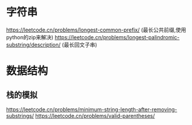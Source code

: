 # 字符串
https://leetcode.cn/problems/longest-common-prefix/ (最长公共前缀,使用python的zip来解决)
https://leetcode.cn/problems/longest-palindromic-substring/description/ (最长回文子串)

# 数据结构
## 栈的模拟
https://leetcode.cn/problems/minimum-string-length-after-removing-substrings/
https://leetcode.cn/problems/valid-parentheses/